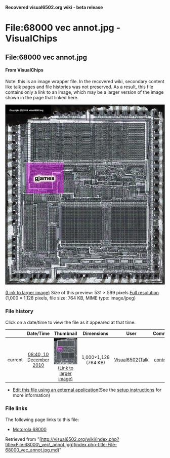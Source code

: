 **Recovered visual6502.org wiki - beta release**

# File:68000 vec annot.jpg - VisualChips

## File:68000 vec annot.jpg

#### From VisualChips


Note: this is an image wrapper file. In the recovered wiki,
secondary content like talk pages and file histories was
not preserved. As a result, this file contains only a link
to an image, which may be a larger version of the image shown
in the page that linked here.

![File:68000 vec annot.jpg](images/thumb/7/78/68000_vec_annot.jpg/531px-68000_vec_annot.jpg)

[(Link to larger image)](images/7/78/68000_vec_annot.jpg)
Size of this preview: 531 × 599 pixels
[Full resolution](images/7/78/68000_vec_annot.jpg)‎ (1,000 × 1,128 pixels, file size: 764 KB, MIME type: image/jpeg)

### File history

Click on a date/time to view the file as it appeared at that time.

| | Date/Time | Thumbnail | Dimensions | User | Comment |
|:---:|:---:|:---:|:---:|:---:|:---:|
| current | [08:40, 10 December 2010](images/7/78/68000_vec_annot.jpg) | ![Thumbnail for version as of 08:40, 10 December 2010](images/thumb/7/78/68000_vec_annot.jpg/106px-68000_vec_annot.jpg) [(Link to larger image)](images/7/78/68000_vec_annot.jpg) | 1,000×1,128 (764 KB) | [Visual6502](index.php-title-User-Visual6502.md)([Talk](index.php-title-User_talk-Visual6502.md) | [contribs](./index.php%3Ftitle=Special:Contributions/Visual6502.md)) | |

- [Edit this file using an external application](index.php-title-File-68000_vec_annot.jpg.md)(See the [setup instructions](http://www.mediawiki.org/wiki/Manual:External_editors) for more information)

### File links

The following page links to this file:

- [Motorola 68000](index.php-title-Motorola_68000.md)

Retrieved from "[http://visual6502.org/wiki/index.php?title=File:68000\_vec\_annot.jpg](index.php-title-File-68000_vec_annot.jpg.md)"

